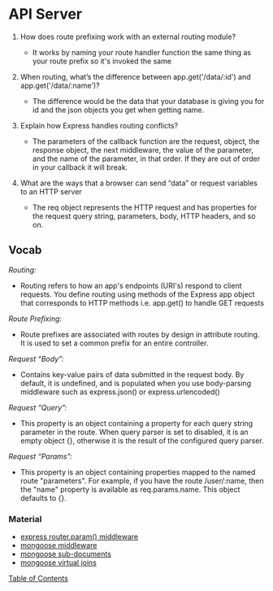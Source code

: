 # API Server

1. How does route prefixing work with an external routing module?

   - It works by naming your route handler function the same thing as your route prefix so it's invoked the same

2. When routing, what’s the difference between app.get('/data/:id') and app.get('/data/:name')?

   - The difference would be the data that your database is giving you for id and the json objects you get when getting name.

3. Explain how Express handles routing conflicts?

   - The parameters of the callback function are the request, object, the response object, the next middleware, the value of the parameter, and the name of the parameter, in that order. If they are out of order in your callback it will break.

4. What are the ways that a browser can send “data” or request variables to an HTTP server
   - The req object represents the HTTP request and has properties for the request query string, parameters, body, HTTP headers, and so on.

## Vocab

_Routing:_

- Routing refers to how an app's endpoints (URI's) respond to client requests. You define routing using methods of the Express app object that corresponds to HTTP methods i.e. app.get() to handle GET requests

_Route Prefixing:_

- Route prefixes are associated with routes by design in attribute routing. It is used to set a common prefix for an entire controller.

_Request “Body”:_

- Contains key-value pairs of data submitted in the request body. By default, it is undefined, and is populated when you use body-parsing middleware such as express.json() or express.urlencoded()

_Request “Query”:_

- This property is an object containing a property for each query string parameter in the route. When query parser is set to disabled, it is an empty object {}, otherwise it is the result of the configured query parser.

_Request “Params”:_

- This property is an object containing properties mapped to the named route "parameters". For example, if you have the route /user/:name, then the "name" property is available as req.params.name. This object defaults to {}.

### Material

- [express router.param() middleware](https://expressjs.com/en/4x/api.html#router.param)
- [mongoose middleware](https://mongoosejs.com/docs/middleware.html)
- [mongoose sub-documents](https://mongoosejs.com/docs/subdocs.html)
- [mongoose virtual joins](https://mongoosejs.com/docs/populate.html#populate-virtuals)

[Table of Contents](../index.md)
